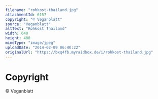 ```yaml
---
filename: "rohkost-thailand.jpg"
attachmentId: 6157
copyright: "© Veganblatt"
source: "Veganblatt"
altText: "Rohkost Thailand"
width: 640
height: 400
mimeType: "image/jpeg"
uploadDate: "2014-02-09 06:40:22"
originalUrl: "https://bxq4fb.myraidbox.de/i/rohkost-thailand.jpg"
---
```


# Copyright

© Veganblatt

